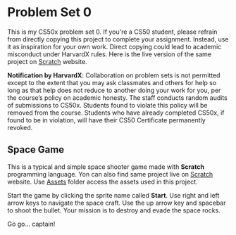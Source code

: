 # Problem Set 0

This is my CS50x problem set 0. If you're a CS50 student, please refrain from directly copying this project to complete your assignment. Instead, use it as inspiration for your own work. Direct copying could lead to academic misconduct under HarvardX rules. Here is the live version of the same project on [Scratch](https://scratch.mit.edu/projects/939903003/) website.

**Notification by HarvardX**:
Collaboration on problem sets is not permitted except to the extent that you may ask classmates and others for help so long as that help does not reduce to another doing your work for you, per the course’s policy on academic honesty. The staff conducts random audits of submissions to CS50x. Students found to violate this policy will be removed from the course. Students who have already completed CS50x, if found to be in violation, will have their CS50 Certificate permanently revoked.

## Space Game

This is a typical and simple space shooter game made with **Scratch** programming language. Yon can also find same project live on [Scratch](https://scratch.mit.edu/projects/939903003/) website. Use [Assets](./Assets/) folder access the assets used in this project.

Start the game by clicking the sprite name called **Start**. Use right and left arrow keys to navigate the space craft. Use the up arrow key and spacebar to shoot the bullet. Your mission is to destroy and evade the space rocks.

Go go... captain!
